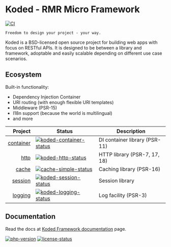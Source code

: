 Koded - RMR Micro Framework
===========================

[![CI][koded-ci-status]][koded-ci-package]


    Freedom to design your project - your way.

Koded is a BSD-licensed open source project for building web apps with focus on RESTful APIs.
It is designed to be between a library and framework, adoptable and easily scalable
depending on different use case scenarios.


Ecosystem
---------

Built-in functionality:

- Dependency Injection Container
- URI routing (with enough flexible URI templates)
- Middleware (PSR-15)
- I18n support (because the world is multilingual)
- and more

| Project                      | Status | Description
|-----------------------------:|--------|---------------------------------------------|
| [container](koded-container) | [![koded-container-status]][koded-container-package] | DI container library (PSR-11)
| [http](koded-http)           | [![koded-http-status]][koded-http-package]           | HTTP library (PSR-7, 17, 18)
| [cache](cache-simple)        | [![cache-simple-status]][cache-simple-package]       | Caching library (PSR-16)
| [session](koded-session)     | [![koded-session-status]][koded-session-package]     | Session library
| [logging](koded-logging)     | [![koded-logging-status]][koded-logging-package]     | Log facility (PSR-3)


Documentation
-------------

Read the docs at [Koded Framework documentation][docs] page.

[![php-version]][php-link] [![license-status]][license-link]

[docs]: https://koded.github.io/

[php-version]: https://img.shields.io/badge/php-%3E%3D%208.0-8892BF.svg
[php-link]: https://php.net/
[license-status]: https://img.shields.io/badge/License-BSD%203--Clause-blue.svg
[license-link]: https://github.com/kodeart/koded/LICENSE

[koded-ci-status]: https://github.com/kodeart/koded/actions/workflows/ci.yml/badge.svg
[koded-ci-package]: https://github.com/kodeart/koded/actions/workflows/ci.yml

[koded-container]: https://github.com/kodedphp/container
[koded-container-status]: https://img.shields.io/packagist/v/koded/container.svg
[koded-container-package]: https://packagist.org/packages/koded/container

[koded-http]: https://github.com/kodedphp/http
[koded-http-status]: https://img.shields.io/packagist/v/koded/http.svg
[koded-http-package]: https://packagist.org/packages/koded/http

[cache-simple]: https://github.com/kodedphp/cache-simple
[cache-simple-status]: https://img.shields.io/packagist/v/koded/cache-simple.svg
[cache-simple-package]: https://packagist.org/packages/koded/simple-cache

[koded-sesion]: https://github.com/kodedphp/session
[koded-session-status]: https://img.shields.io/packagist/v/koded/session.svg
[koded-session-package]: https://packagist.org/packages/koded/session

[koded-logging]: https://github.com/kodedphp/logging
[koded-logging-status]: https://img.shields.io/packagist/v/koded/logging.svg
[koded-logging-package]: https://packagist.org/packages/koded/logging

